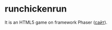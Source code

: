 # runchickenrun
It is an HTML5 game on framework Phaser ([сайт](http://runchickenrun.sashapro.ru)).
